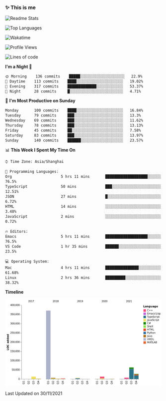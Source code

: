 <!--

**icyzeroice/icyzeroice** is a ✨ _special_ ✨ repository because its `README.md` (this file) appears on your GitHub profile.

Here are some ideas to get you started:

- 🔭 I’m currently working on ...
- 🌱 I’m currently learning ...
- 👯 I’m looking to collaborate on ...
- 🤔 I’m looking for help with ...
- 💬 Ask me about ...
- 📫 How to reach me: ...
- 😄 Pronouns: ...
- ⚡ Fun fact: ...

-->

### ✨ This is me

![Readme Stats](https://github-readme-stats.vercel.app/api?username=icyzeroice)

![Top Languages](https://github-readme-stats.vercel.app/api/top-langs/?username=icyzeroice&exclude_repo=scutie2015-digimon&layout=compact&langs_count=5)

![Wakatime](https://github-readme-stats.vercel.app/api/wakatime?username=icyzeroice)

<!--START_SECTION:waka-->
![Profile Views](http://img.shields.io/badge/Profile%20Views-0-blue)

![Lines of code](https://img.shields.io/badge/From%20Hello%20World%20I%27ve%20Written-516146%20lines%20of%20code-blue)

**I'm a Night 🦉** 

```text
🌞 Morning    136 commits    █████░░░░░░░░░░░░░░░░░░░░   22.9% 
🌆 Daytime    113 commits    ████░░░░░░░░░░░░░░░░░░░░░   19.02% 
🌃 Evening    317 commits    █████████████░░░░░░░░░░░░   53.37% 
🌙 Night      28 commits     █░░░░░░░░░░░░░░░░░░░░░░░░   4.71%

```
📅 **I'm Most Productive on Sunday** 

```text
Monday       100 commits    ████░░░░░░░░░░░░░░░░░░░░░   16.84% 
Tuesday      79 commits     ███░░░░░░░░░░░░░░░░░░░░░░   13.3% 
Wednesday    69 commits     ███░░░░░░░░░░░░░░░░░░░░░░   11.62% 
Thursday     78 commits     ███░░░░░░░░░░░░░░░░░░░░░░   13.13% 
Friday       45 commits     ██░░░░░░░░░░░░░░░░░░░░░░░   7.58% 
Saturday     83 commits     ███░░░░░░░░░░░░░░░░░░░░░░   13.97% 
Sunday       140 commits    ██████░░░░░░░░░░░░░░░░░░░   23.57%

```


📊 **This Week I Spent My Time On** 

```text
⌚︎ Time Zone: Asia/Shanghai

💬 Programming Languages: 
Org                      5 hrs 11 mins       ███████████████████░░░░░░   76.5% 
TypeScript               50 mins             ███░░░░░░░░░░░░░░░░░░░░░░   12.51% 
JSON                     27 mins             █░░░░░░░░░░░░░░░░░░░░░░░░   6.72% 
HTML                     14 mins             ░░░░░░░░░░░░░░░░░░░░░░░░░   3.48% 
JavaScript               2 mins              ░░░░░░░░░░░░░░░░░░░░░░░░░   0.72%

🔥 Editors: 
Emacs                    5 hrs 11 mins       ███████████████████░░░░░░   76.5% 
VS Code                  1 hr 35 mins        ██████░░░░░░░░░░░░░░░░░░░   23.5%

💻 Operating System: 
Mac                      4 hrs 11 mins       ███████████████░░░░░░░░░░   61.68% 
Linux                    2 hrs 36 mins       █████████░░░░░░░░░░░░░░░░   38.32%

```

**Timeline**

![Chart not found](https://raw.githubusercontent.com/icyzeroice/icyzeroice/main/charts/bar_graph.png) 


 Last Updated on 30/11/2021
<!--END_SECTION:waka-->

<!--

### Related
- https://github.com/abhisheknaiidu/awesome-github-profile-readme
- https://github.com/coderjojo/creative-profile-readme
- https://github.com/elangosundar/awesome-README-templates
- https://github.com/durgeshsamariya/awesome-github-profile-readme-templates
- https://github.com/anmol098/waka-readme-stats

-->
